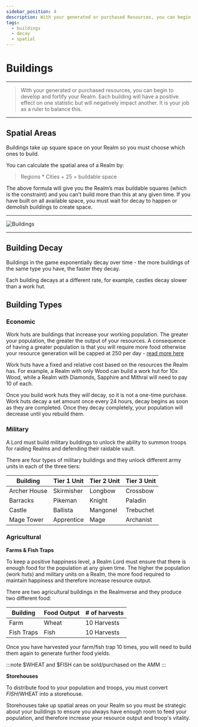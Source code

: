 ```yaml
---
sidebar_position: 4
description: With your generated or purchased Resources, you can begin to develop and fortify your Realm
tags:
  - buildings
  - decay
  - spatial
---
```


# Buildings

---

> With your generated or purchased resources, you can begin to develop and fortify your Realm. Each building will have a positive effect on one statistic but will negatively impact another. It is your job as a ruler to balance this.



---

## Spatial Areas

Buildings take up square space on your Realm so you must choose which ones to build.


You can calculate the spatial area of a Realm by:

> Regions * Cities + 25 = buildable space

The above formula will give you the Realm’s max buildable squares (which is the constraint) and you can’t build more than this at any given time. If you have built on all available space, you must wait for decay to happen or demolish buildings to create space. 

---

![Buildings](/img/game/buildings.png)

---
## Building Decay

Buildings in the game exponentially decay over time - the more buildings of the same type you have, the faster they decay.

Each building decays at a different rate, for example, castles decay slower than a work hut. 


## Building Types

### Economic

Work huts are buildings that increase your working population. The greater your population, the greater the output of your resources. A consequence of having a greater population is that you will require more food otherwise your resource generation will be capped at 250 per day - [read more here](./food)

Work huts have a fixed and relative cost based on the resources the Realm has. For example, a Realm with only Wood can build a work hut for 10x Wood, while a Realm with Diamonds, Sapphire and Mithral will need to pay 10 of each. 

Once you build work huts they will decay, so it is not a one-time purchase. Work huts decay a set amount once every 24 hours, decay begins as soon as they are completed. Once they decay completely, your population will decrease until you rebuild them.

### Military

A Lord must build military buildings to unlock the ability to summon troops for raiding Realms and defending their raidable vault. 

There are four types of military buildings and they unlock different army units in each of the three tiers:

| Building | Tier 1 Unit | Tier 2 Unit | Tier 3 Unit |
| ----------- | ----------- | ----------- | ----------- |
| Archer House | Skirmisher | Longbow | Crossbow |
| Barracks | Pikeman | Knight | Paladin |
| Castle | Ballista | Mangonel | Trebuchet |
| Mage Tower | Apprentice | Mage | Archanist |

### Agricultural 

**Farms & Fish Traps**

To keep a positive happiness level, a Realm Lord must ensure that there is enough food for the population at any given time. The higher the population (work huts) and military units on a Realm, the more food required to maintain happiness and therefore increase resource output.

There are two agricultural buildings in the Realmverse and they produce two different food:

| Building | Food Output | # of harvests |
| ----------- | ----------- | ----------- |
| Farm | Wheat | 10 Harvests |
| Fish Traps | Fish  | 10 Harvests |

Once you have harvested your farm/fish trap 10 times, you will need to build them again to generate further food yields. 

:::note
$WHEAT and $FISH can be sold/purchased on the AMM
:::

**Storehouses**

To distribute food to your population and troops, you must convert $FISH/$WHEAT into a storehouse.

Storehouses take up spatial areas on your Realm so you must be strategic about your buildings to ensure you always have enough room to feed your population, and therefore increase your resource output and troop's vitality.  